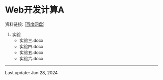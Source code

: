 # Web开发计算A
资料链接: [[百度网盘](https://pan.baidu.com/s/1CmV87La7qNJyA17kq72HAQ?pwd=daca)]

1. 实验
    - 实验三.docx
    - 实验四.docx
    - 实验五.docx
    - 实验六.docx
    
---
Last update: Jun 28, 2024